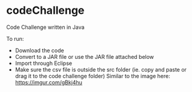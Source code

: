 # codeChallenge
Code Challenge written in Java

To run:
- Download the code
- Convert to a JAR file or use the JAR file attached below
- Import through Eclipse
- Make sure the csv file is outside the src folder (ie. copy and paste or drag it to the code challenge folder)
  Similar to the image here: https://imgur.com/gBkj4hu
